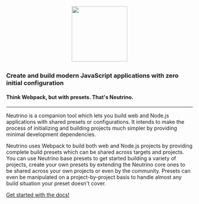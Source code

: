 <h1><p align="center"><a href="https://neutrino.js.org"><img src="https://raw.githubusercontent.com/mozilla-neutrino/neutrino-dev/master/docs/assets/logo.png" height="150"></a></p></h1>

### Create and build modern JavaScript applications with zero initial configuration
#### Think Webpack, but with presets. That's Neutrino.

---

Neutrino is a companion tool which lets you build web and Node.js applications with shared presets or configurations. It intends to make the process of initializing and building projects much simpler by providing minimal development dependencies. 

Neutrino uses Webpack to build both web and Node.js projects by providing complete build presets which can be shared across targets and projects. You can use Neutrino base presets to get started building a variety of projects, create your
own presets by extending the Neutrino core ones to be shared across your own projects or even by the community. Presets can even be manipulated on a project-by-project basis to handle almost any build situation your preset doesn't cover.

[Get started with the docs!](https://neutrino.js.org)
